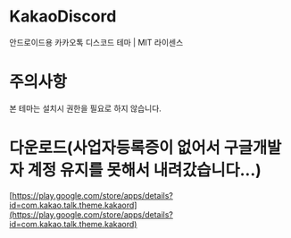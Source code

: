 # KakaoDiscord
안드로이드용 카카오톡 디스코드 테마 | MIT 라이센스
# 주의사항
본 테마는 설치시 권한을 필요로 하지 않습니다.
# 다운로드(사업자등록증이 없어서 구글개발자 계정 유지를 못해서 내려갔습니다...)
[https://play.google.com/store/apps/details?id=com.kakao.talk.theme.kakaord](https://play.google.com/store/apps/details?id=com.kakao.talk.theme.kakaord)
